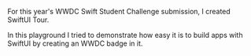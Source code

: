 For this year's WWDC Swift Student Challenge submission, I created SwiftUI Tour.

In this playground I tried to demonstrate how easy it is to build apps with SwiftUI by creating an WWDC badge in it.